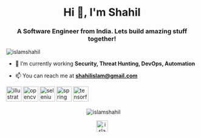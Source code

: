 <h1 align="center">Hi 👋, I'm Shahil</h1>
<h3 align="center">A Software Engineer from India. Lets build amazing stuff together!</h3>

<p align="left"> <img src="https://komarev.com/ghpvc/?username=islamshahil" alt="islamshahil" /> </p>

- 🌱 I’m currently working **Security, Threat Hunting, DevOps, Automation**

- 📫 You can reach me at **shahilislam@gmail.com** 

<p 
 
<img src="https://www.vectorlogo.zone/logos/git-scm/git-scm-icon.svg" alt="git" width="40" height="40"/> 

<img src="https://www.vectorlogo.zone/logos/adobe_illustrator/adobe_illustrator-icon.svg" alt="illustrator" width="40" height="40"/> 

<img src="https://www.vectorlogo.zone/logos/opencv/opencv-icon.svg" alt="opencv" width="40" height="40"/> 

<img src="https://i.ibb.co/9T29DD0/selenium.png" alt="selenium" width="40" height="40"/> 
<img src="https://www.vectorlogo.zone/logos/springio/springio-icon.svg" alt="spring" width="40" height="40"/> 
<img src="https://www.vectorlogo.zone/logos/tensorflow/tensorflow-icon.svg" alt="tensorflow" width="40" height="40"/>
</p>

<p align="center">&nbsp;
 <img align="center" src="https://github-readme-stats.vercel.app/api?username=islamshahil&show_icons=true" alt="islamshahil" />
</p>

<p align="center">
<a href="https://www.linkedin.com/in/shahil-islam-17033b132/" target="blank"><img align="center" src="https://cdn.jsdelivr.net/npm/simple-icons@3.0.1/icons/linkedin.svg" alt="islamshahil/" height="30" width="30" /></a>

</p>
